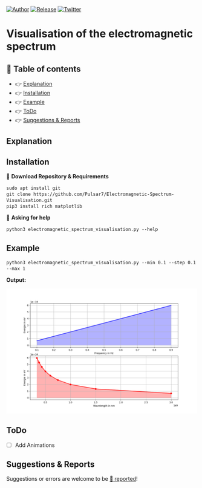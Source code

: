 [![Author](https://img.shields.io/badge/author-Pulsar7-lightgrey.svg?colorB=9900cc&style=flat-square)](https://github.com/Pulsar7)
[![Release](https://img.shields.io/github/release/dmhendricks/file-icon-vectors.svg?style=flat-square)](https://github.com/Pulsar7/Electromagnetic-Spectrum-Visualisation/releases)
[![Twitter](https://img.shields.io/twitter/url/https/github.com/dmhendricks/file-icon-vectors.svg?style=social)](https://twitter.com/SevenPulsar)

# Visualisation of the electromagnetic spectrum

## :pushpin: Table of contents

* :point_right: [Explanation](#explanation)
* :point_right: [Installation](#installation)
* :point_right: [Example](#example)
* :point_right: [ToDo](#todo)
* :point_right: [Suggestions & Reports](#suggestions--reports)

## Explanation


## Installation

:small_orange_diamond: **Download Repository & Requirements**
    
    sudo apt install git
    git clone https://github.com/Pulsar7/Electromagnetic-Spectrum-Visualisation.git
    pip3 install rich matplotlib
    
:small_orange_diamond: **Asking for help**

    python3 electromagnetic_spectrum_visualisation.py --help

## Example

    python3 electromagnetic_spectrum_visualisation.py --min 0.1 --step 0.1 --max 1
    

**Output:**

![GitHub-Output-Example](github_output_example.png)


## ToDo

- [ ] Add Animations

## Suggestions & Reports

Suggestions or errors are welcome to be [:link: reported](https://github.com/Pulsar7/Electromagnetic-Spectrum-Visualisation/issues)!
